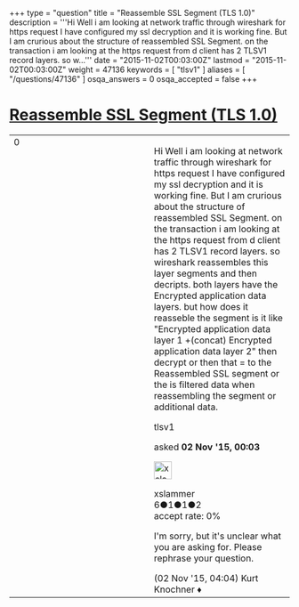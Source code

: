 +++
type = "question"
title = "Reassemble SSL Segment (TLS 1.0)"
description = '''Hi Well i am looking at network traffic through wireshark for https request I have configured my ssl decryption and it is working fine. But I am crurious about the structure of reassembled SSL Segment. on the transaction i am looking at the https request from d client has 2 TLSV1 record layers. so w...'''
date = "2015-11-02T00:03:00Z"
lastmod = "2015-11-02T00:03:00Z"
weight = 47136
keywords = [ "tlsv1" ]
aliases = [ "/questions/47136" ]
osqa_answers = 0
osqa_accepted = false
+++

<div class="headNormal">

# [Reassemble SSL Segment (TLS 1.0)](/questions/47136/reassemble-ssl-segment-tls-10)

</div>

<div id="main-body">

<div id="askform">

<table id="question-table" style="width:100%;"><colgroup><col style="width: 50%" /><col style="width: 50%" /></colgroup><tbody><tr class="odd"><td style="width: 30px; vertical-align: top"><div class="vote-buttons"><div id="post-47136-score" class="post-score" title="current number of votes">0</div><div id="favorite-count" class="favorite-count"></div></div></td><td><div id="item-right"><div class="question-body"><p>Hi Well i am looking at network traffic through wireshark for https request I have configured my ssl decryption and it is working fine. But I am crurious about the structure of reassembled SSL Segment. on the transaction i am looking at the https request from d client has 2 TLSV1 record layers. so wireshark reassembles this layer segments and then decripts. both layers have the Encrypted application data layers. but how does it reasseble the segment is it like "Encrypted application data layer 1 +(concat) Encrypted application data layer 2" then decrypt or then that = to the Reassembled SSL segment or the is filtered data when reassembling the segment or additional data.<br />
</p></div><div id="question-tags" class="tags-container tags">tlsv1</div><div id="question-controls" class="post-controls"></div><div class="post-update-info-container"><div class="post-update-info post-update-info-user"><p>asked <strong>02 Nov '15, 00:03</strong></p><img src="https://secure.gravatar.com/avatar/b7652a30c50df02fddb612a4f6613f0a?s=32&amp;d=identicon&amp;r=g" class="gravatar" width="32" height="32" alt="xslammer&#39;s gravatar image" /><p>xslammer<br />
<span class="score" title="6 reputation points">6</span><span title="1 badges"><span class="badge1">●</span><span class="badgecount">1</span></span><span title="1 badges"><span class="silver">●</span><span class="badgecount">1</span></span><span title="2 badges"><span class="bronze">●</span><span class="badgecount">2</span></span><br />
<span class="accept_rate" title="Rate of the user&#39;s accepted answers">accept rate:</span> <span title="xslammer has no accepted answers">0%</span> </br></p></div></div><div id="comments-container-47136" class="comments-container"><span id="47146"></span><div id="comment-47146" class="comment"><div id="post-47146-score" class="comment-score"></div><div class="comment-text"><p>I'm sorry, but it's unclear what you are asking for. Please rephrase your question.</p></div><div id="comment-47146-info" class="comment-info"><span class="comment-age">(02 Nov '15, 04:04)</span> Kurt Knochner ♦</div></div></div><div id="comment-tools-47136" class="comment-tools"></div><div class="clear"></div><div id="comment-47136-form-container" class="comment-form-container"></div><div class="clear"></div></div></td></tr></tbody></table>

</div>

</div>

